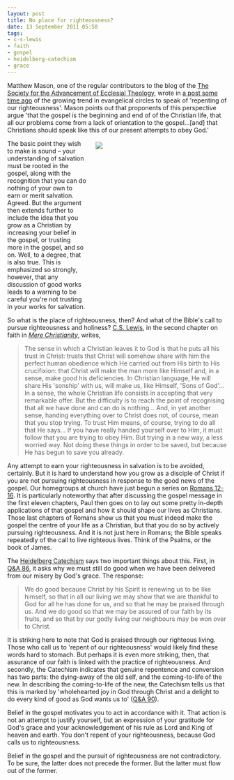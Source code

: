 ```yaml
---
layout: post
title: No place for righteousness?
date: 13 September 2011 05:58
tags:
- c-s-lewis
- faith
- gospel
- heidelberg-catechism
- grace
---
```

<p>Matthew Mason, one of the regular contributors to the blog of the <a href="http://www.saet-online.org/">The Society for the Advancement of Ecclesial Theology</a>, wrote in <a href="http://www.saet-online.org/keeping-the-law-to-please-god/08/">a post some time ago</a>&nbsp;of the growing trend in evangelical circles to speak of 'repenting of our righteousness'. Mason points out that proponents of this perspective argue 'that the gospel is the beginning and end of of the Christian life, that all our problems come from a lack of orientation to the gospel...[and] that Christians should speak like this of our present attempts to obey God.'</p>
<div style="float: right; margin: 5px 1px 0px 20px; width: 300px; height: 357px;"><img src="https://dl.dropbox.com/u/3897986/Jake%20Blog%20Images/walking-on-grass-in-bare-feet3.jpg" /></div>
<p>The basic point they wish to make is sound &ndash; your understanding of salvation must be rooted in the gospel, along with the recognition that you can do nothing of your own to earn or merit salvation. Agreed. But the argument then extends further to include the idea that you grow as a Christian by increasing your belief in the gospel, or trusting more in the gospel, and so on. Well, to a degree, that is also true. This is emphasized so strongly, however, that any discussion of good works leads to a warning to be careful you're not trusting in your works for salvation.</p>
<p>So what is the place of righteousness, then? And what of the Bible's call to pursue righteousness and holiness? <a href="http://en.wikipedia.org/wiki/C._S._Lewis">C.S. Lewis</a>, in the second chapter on faith in <em><a href="http://www.amazon.co.uk/gp/product/0006280544/ref=as_li_qf_sp_asin_il_tl?ie=UTF8&amp;tag=jakebeldercom-21&amp;linkCode=as2&amp;camp=1634&amp;creative=6738&amp;creativeASIN=0006280544">Mere Christianity</a></em>, writes,</p>
<blockquote>
The sense in which a Christian leaves it to God is that he puts all his trust in Christ: trusts that Christ will somehow share with him the perfect human obedience which He carried out from His birth to His crucifixion: that Christ will make the man more like Himself and, in a sense, make good his deficiencies. In Christian language, He will share His 'sonship' with us, will make us, like Himself, 'Sons of God'... In a sense, the whole Christian life consists in accepting that very remarkable offer. But the difficulty is to reach the point of recognising that all we have done and can do is nothing... And, in yet another sense, handing everything over to Christ does not, of course, mean that you stop trying. To trust Him means, of course, trying to do all that He says... If you have really handed yourself over to Him, it must follow that you are trying to obey Him. But trying in a new way, a less worried way. Not doing these things in order to be saved, but because He has begun to save you already.
</blockquote>
<p>Any attempt to earn your righteousness in salvation is to be avoided, certainly. But it is hard to understand how you grow as a disciple of Christ if you are not pursuing righteousness in response to the good news of the gospel.&nbsp;Our homegroups at church have just begun a series on <a href="http://biblia.com/bible/niv/Ro12">Romans 12-16</a>. It is particularly noteworthy that after discussing the gospel message in the first eleven chapters, Paul then goes on to lay out some pretty in-depth applications of that gospel and how it should shape our lives as Christians. Those last chapters of Romans show us that you must indeed make the gospel the centre of your life as a Christian, but that you do so by actively pursuing righteousness. And it is not just here in Romans; the Bible speaks repeatedly of the call to live righteous lives. Think of the Psalms, or the book of James.</p>
<p>The <a href="http://www.crcna.org/pages/heidelberg_main.cfm">Heidelberg Catechism</a> says two important things about this. First, in <a href="http://www.crcna.org/pages/heidelberg_gratitude.cfm#QandA 86">Q&amp;A 86</a>, it asks why we must still do good when we have been delivered from our misery by God's grace. The response:</p>
<blockquote>
We do good because Christ by his Spirit is renewing us to be like himself, so that in all our living we may show that we are thankful to God for all he has done for us, and so that he may be praised through us. And we do good so that we may be assured of our faith by its fruits, and so that by our godly living our neighbours may be won over to Christ.
</blockquote>
<p>It is striking here to note that God is praised through our righteous living. Those who call us to 'repent of our righteousness' would likely find these words hard to stomach. But perhaps it is even more striking, then, that assurance of our faith is linked with the practice of righteousness. And secondly, the Catechism indicates that genuine repentence and conversion has two parts: the dying-away of the old self, and the coming-to-life of the new. In describing the coming-to-life of the new, the Catechism tells us that this is marked by 'wholehearted joy in God through Christ and a delight to do every kind of good as God wants us to' (<a href="http://www.crcna.org/pages/heidelberg_gratitude.cfm#QandA 90">Q&amp;A 90</a>).</p>
<p>Belief in the gospel motivates you to act in accordance with it. That action is not an attempt to justify yourself, but an expression of your gratitude for God's grace and your acknowledgement of his rule as Lord and King of heaven and earth.&nbsp;You don't repent of your righteousness, because God calls us to righteousness.</p>

Belief in the gospel and the pursuit of righteousness are not contradictory. To be sure, the latter does not precede the former. But the latter must flow out of the former.

